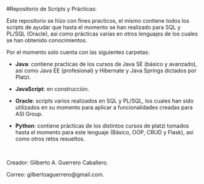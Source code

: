 #Repositorio de Scripts y Prácticas:

Este repositorio se hizo con fines practicos, el mismo contiene todos los scripts de ayudar que hasta el momento se han realizado para SQL y PL/SQL (Oracle), así como prácticas varias en otros lenguajes de los cuales se han obtenido conocimientos.

Por el momento solo cuenta con las siguientes carpetas:

- **Java**: contiene practicas de los cursos de Java SE (básico y avanzado), así como Java EE (profesional) y Hibernate y Java Springs dictados por Platzi.

- **JavaScript**: en construcción.

- **Oracle**: scripts varios realizados en SQL y PL/SQL, los cuales han sido utilizados en su momento para aplicar a funcionalidades creadas para ASI Group.

- **Python**: contiene prácticas de los distintos cursos de platzi tomados hasta el momento para este lenguaje (Básico, OOP, CRUD y Flask), así como otros retos resueltos.

<br />
<div>
  <p>Creador: Gilberto A. Guerrero Caballero.</p>
  <p>Correo: gilbertoaguerrero@gmail.com.</p>
</div>
